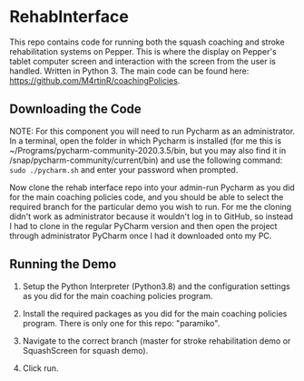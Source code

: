 # RehabInterface
This repo contains code for running both the squash coaching and stroke rehabilitation systems on Pepper. This is where the display on Pepper's tablet computer screen and interaction with the screen from the user is handled. Written in Python 3. The main code can be found here: https://github.com/M4rtinR/coachingPolicies.

## Downloading the Code
NOTE: For this component you will need to run Pycharm as an administrator. In a terminal, open the folder in which Pycharm is installed (for me this is ~/Programs/pycharm-community-2020.3.5/bin, but you may also find it in /snap/pycharm-community/current/bin) and use the following command:
  ```sudo ./pycharm.sh```
  and enter your password when prompted.
  
  Now clone the rehab interface repo into your admin-run Pycharm as you did for the main coaching policies code, and you should be able to select the required branch for the particular demo you wish to run. For me the cloning didn't work as administrator because it wouldn't log in to GitHub, so instead I had to clone in the regular PyCharm version and then open the project through administrator PyCharm once I had it downloaded onto my PC.
  
## Running the Demo
  1. Setup the Python Interpreter (Python3.8) and the configuration settings as you did for the main coaching policies program.
  
  2. Install the required packages as you did for the main coaching policies program. There is only one for this repo: "paramiko".
  
  3. Navigate to the correct branch (master for stroke rehabilitation demo or SquashScreen for squash demo).
  
  4. Click run.
